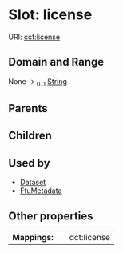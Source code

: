 
# Slot: license



URI: [ccf:license](http://purl.org/ccf/license)


## Domain and Range

None &#8594;  <sub>0..1</sub> [String](types/String.md)

## Parents


## Children


## Used by

 * [Dataset](Dataset.md)
 * [FtuMetadata](FtuMetadata.md)

## Other properties

|  |  |  |
| --- | --- | --- |
| **Mappings:** | | dct:license |